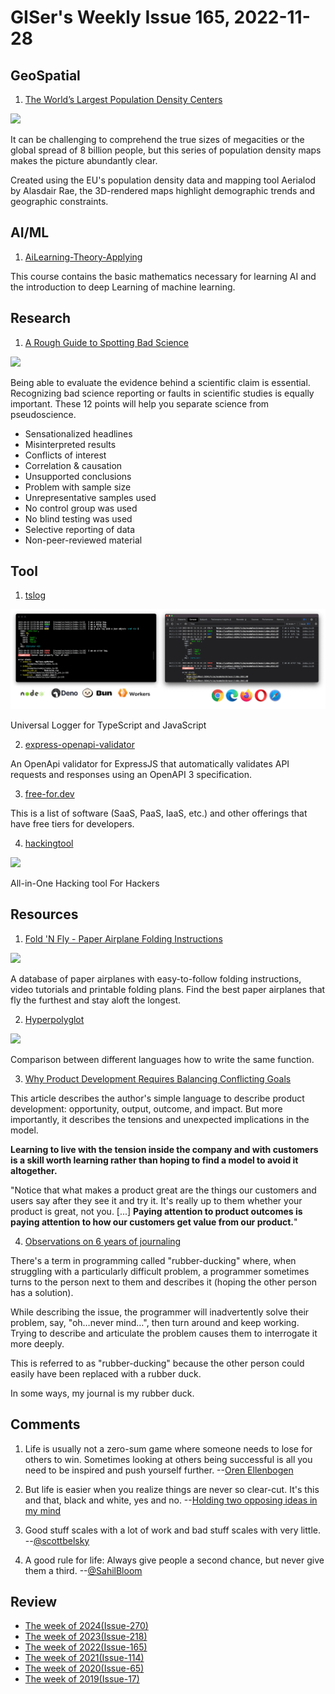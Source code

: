 # GISer's Weekly Issue 165, 2022-11-28

## GeoSpatial

1. [The World’s Largest Population Density Centers](apitalist.com/cp/3d-mapping-the-worlds-largest-population-densities/)

![](https://www.visualcapitalist.com/wp-content/uploads/2020/08/global-population-density-spikes-3d-mapped-1200px.png)

It can be challenging to comprehend the true sizes of megacities or the global spread of 8 billion people, but this series of population density maps makes the picture abundantly clear.

Created using the EU's population density data and mapping tool Aerialod by Alasdair Rae, the 3D-rendered maps highlight demographic trends and geographic constraints.

## AI/ML

1. [AiLearning-Theory-Applying](https://github.com/ben1234560/AiLearning-Theory-Applying)

This course contains the basic mathematics necessary for learning AI and the introduction to deep Learning of machine learning.

## Research

1. [A Rough Guide to Spotting Bad Science](https://www.compoundchem.com/2014/04/02/a-rough-guide-to-spotting-bad-science/)

![](https://qph.cf2.quoracdn.net/main-qimg-43ecd5d5835f91699e2f5901a4324c65-pjlq)

Being able to evaluate the evidence behind a scientific claim is essential. Recognizing bad science reporting or faults in scientific studies is equally important. These 12 points will help you separate science from pseudoscience.

- Sensationalized headlines
- Misinterpreted results
- Conflicts of interest
- Correlation & causation
- Unsupported conclusions
- Problem with sample size
- Unrepresentative samples used
- No control group was used
- No blind testing was used
- Selective reporting of data
- Non-peer-reviewed material

## Tool

1. [tslog](https://github.com/fullstack-build/tslog)

![](https://raw.githubusercontent.com/fullstack-build/tslog/master/docs/assets/tslog.png)

Universal Logger for TypeScript and JavaScript

2. [express-openapi-validator](https://github.com/cdimascio/express-openapi-validator)

An OpenApi validator for ExpressJS that automatically validates API requests and responses using an OpenAPI 3 specification.

3. [free-for.dev](https://github.com/ripienaar/free-for-dev)

This is a list of software (SaaS, PaaS, IaaS, etc.) and other offerings that have free tiers for developers.

4. [hackingtool](https://github.com/Z4nzu/hackingtool)

![](https://img.hellogithub.com/i/kInlNipHMPG1Vxw_1669388559.png)

All-in-One Hacking tool For Hackers

## Resources

1. [Fold 'N Fly - Paper Airplane Folding Instructions](https://www.foldnfly.com/)

![](https://assets.bestxtools.com/s1/main/images/2022-11-24-15-12-02.png)

A database of paper airplanes with easy-to-follow folding instructions, video tutorials and printable folding plans. Find the best paper airplanes that fly the furthest and stay aloft the longest.

2. [Hyperpolyglot](https://hyperpolyglot.org/)

![](https://imgs.zhubai.love/bafd3d249ce44e40b8a3cb494419c3f6.png)

Comparison between different languages how to write the same function.

3. [Why Product Development Requires Balancing Conflicting Goals](https://www.jpattonassociates.com/tension/)

This article describes the author's simple language to describe product development: opportunity, output, outcome, and impact. But more importantly, it describes the tensions and unexpected implications in the model.

**Learning to live with the tension inside the company and with customers is a skill worth learning rather than hoping to find a model to avoid it altogether.**

"Notice that what makes a product great are the things our customers and users say after they see it and try it. It's really up to them whether your product is great, not you. [...] **Paying attention to product outcomes is paying attention to how our customers get value from our product.**"

4. [Observations on 6 years of journaling](https://herman.bearblog.dev/years-of-journaling/)

There's a term in programming called "rubber-ducking" where, when struggling with a particularly difficult problem, a programmer sometimes turns to the person next to them and describes it (hoping the other person has a solution).

While describing the issue, the programmer will inadvertently solve their problem, say, "oh…never mind…", then turn around and keep working. Trying to describe and articulate the problem causes them to interrogate it more deeply.

This is referred to as "rubber-ducking" because the other person could easily have been replaced with a rubber duck.

In some ways, my journal is my rubber duck.

## Comments

1. Life is usually not a zero-sum game where someone needs to lose for others to win. Sometimes looking at others being successful is all you need to be inspired and push yourself further.
   --[Oren Ellenbogen](https://softwareleadweekly.com/issues/522)

2. But life is easier when you realize things are never so clear-cut. It's this and that, black and white, yes and no.
   --[Holding two opposing ideas in my mind](https://alfredlua.substack.com/p/holding-two-opposing-ideas-in-my)

3. Good stuff scales with a lot of work and bad stuff scales with very little.
   --[@scottbelsky](https://twitter.com/scottbelsky/status/1595634856217624576)

4. A good rule for life: Always give people a second chance, but never give them a third.
   --[@SahilBloom](https://twitter.com/SahilBloom/status/1595109492634849281)

## Review

- [The week of 2024(Issue-270)](../2024/issue-270.md)
- [The week of 2023(Issue-218)](../2023/issue-218.md)
- [The week of 2022(Issue-165)](../2022/issue-166.md)
- [The week of 2021(Issue-114)](../2021/issue-114.md)
- [The week of 2020(Issue-65)](../2020/issue-62.md)
- [The week of 2019(Issue-17)](../2019/issue-17.md)
